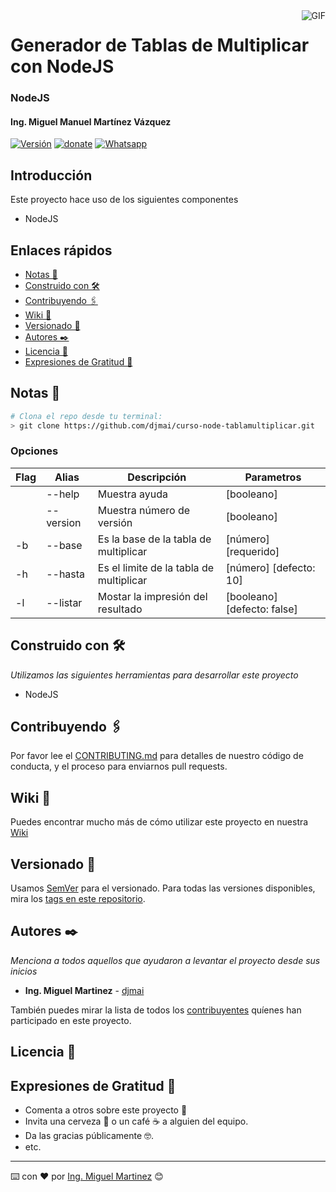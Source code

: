 <img align="right" alt="GIF" src="https://media.giphy.com/media/hrSFdM4rg8VFpXyz2m/giphy.gif" />

# Generador de Tablas de Multiplicar con NodeJS

### NodeJS

#### Ing. Miguel Manuel Martínez Vázquez

[![Versión](https://img.shields.io/badge/Versión-0.0.1-blue.svg)](https://github.com/djmai/curso-node-tablamultiplicar/releases/tag/curso-node-tablamultiplicar-v.0.0.1)
[![donate](https://www.paypalobjects.com/es_ES/i/btn/btn_donate_SM.gif)](https://paypal.me/IngMiguelMartinez?locale.x=es_XC)
[![Whatsapp](https://img.shields.io/badge/WhatsApp-25D366?style=for-the-badge&logo=whatsapp&logoColor=white)](https://wa.link/7trr5f)


## Introducción

Este proyecto hace uso de los siguientes componentes

- NodeJS

## Enlaces rápidos

- [Notas 🚀](#Notas)
- [Construido con 🛠️](#Construido)
- [Contribuyendo 🖇️](#Contribuyendo)
- [Wiki 📖](#Wiki)
- [Versionado 📌](#Versionado)
- [Autores ✒️](#Autores)
- [Licencia 📄](#Licencia)
- [Expresiones de Gratitud 🎁](#Gratitud)

<a name="Notas" />

## Notas 🚀

```bash
# Clona el repo desde tu terminal:
> git clone https://github.com/djmai/curso-node-tablamultiplicar.git

```
### Opciones

| Flag      | Alias | Descripción | Parametros |
| ----------- | ----------- | ----------- | ----------- |
|     | --help  | Muestra ayuda | [booleano]  |
|     | --version | Muestra número de versión  | [booleano] |
| -b  | --base  | Es la base de la tabla de multiplicar | [número] [requerido]  |
| -h  | --hasta | Es el limite de la tabla de multiplicar | [número] [defecto: 10]  |
| -l  | --listar  | Mostar la impresión del resultado | [booleano] [defecto: false] |


<a name="Construido" />

## Construido con 🛠️

_Utilizamos las siguientes herramientas para desarrollar este proyecto_
 
 - NodeJS


<a name="Contribuyendo" />

## Contribuyendo 🖇️

Por favor lee el [CONTRIBUTING.md](https://github.com/djmai/curso-node-tablamultiplicar/CONTRIGUTING.md) para detalles de nuestro código de conducta, y el proceso para enviarnos pull requests.

<a name="Wiki" />

## Wiki 📖

Puedes encontrar mucho más de cómo utilizar este proyecto en nuestra [Wiki](https://github.com/djmai/curso-node-tablamultiplicar/wiki)

<a name="Versionado" />

## Versionado 📌

Usamos [SemVer](http://semver.org/) para el versionado. Para todas las versiones disponibles, mira los [tags en este repositorio](https://github.com/djmai/curso-node-tablamultiplicar/tags).

<a name="Autores" />

## Autores ✒️

_Menciona a todos aquellos que ayudaron a levantar el proyecto desde sus inicios_

- **Ing. Miguel Martinez** - [djmai](https://github.com/djmai)

También puedes mirar la lista de todos los [contribuyentes](https://github.com/djmai/curso-node-tablamultiplicar/CONTRIBUTING.md) quíenes han participado en este proyecto.

<a name="Licencia" />

## Licencia 📄

<a name="Gratitud" />

## Expresiones de Gratitud 🎁

- Comenta a otros sobre este proyecto 📢
- Invita una cerveza 🍺 o un café ☕ a alguien del equipo.
- Da las gracias públicamente 🤓.
- etc.

---

⌨️ con ❤️ por [Ing. Miguel Martinez](https://github.com/djmai) 😊
